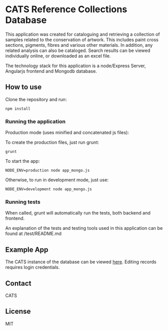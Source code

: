 # CATS Reference Collections Database

This application was created for cataloguing and retrieving a collection of samples related to the conservation of artwork. This includes paint cross sections, pigments, fibres and various other materials. In addition, any related analysis can also be cataloged. Search results can be viewed individually online, or downloaded as an excel file.

The technology stack for this application is a node/Express Server, Angularjs frontend and Mongodb database.

## How to use

Clone the repository and run:

```npm install```

### Running the application

Production mode (uses minified and concatenated js files):

To create the production files, just run grunt:

	grunt
	
To start the app:	

    NODE_ENV=production node app_mongo.js
    
Otherwise, to run in development mode, just use:
   
    NODE_ENV=development node app_mongo.js

### Running tests

When called, grunt will automatically run the tests, both backend and frontend.

An explanation of the tests and testing tools used in this application can be found at /test/README.md


## Example App

The CATS instance of the database can be viewed [here](https://github.com/btford/angular-express-blog). Editing records requires login credentials.

## Contact
CATS

## License
MIT
